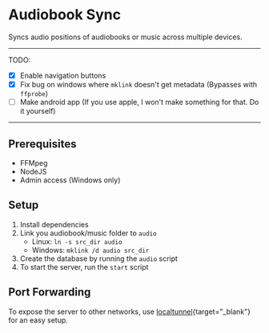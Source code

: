 # Audiobook Sync

Syncs audio positions of audiobooks or music across multiple devices.

---

TODO:

- [x] Enable navigation buttons
- [x] Fix bug on windows where `mklink` doesn't get metadata (Bypasses with `ffprobe`)
- [ ] Make android app (If you use apple, I won't make something for that. Do it yourself)

---

## Prerequisites

- FFMpeg
- NodeJS
- Admin access (Windows only)

## Setup

1. Install dependencies
2. Link you audiobook/music folder to `audio`
    - Linux: `ln -s src_dir audio`
    - Windows: `mklink /d audio src_dir`
3. Create the database by running the `audio` script
4. To start the server, run the `start` script

## Port Forwarding

To expose the server to other networks, use [localtunnel](https://www.npmjs.com/package/localtunnel){target="_blank"} for an easy setup.
